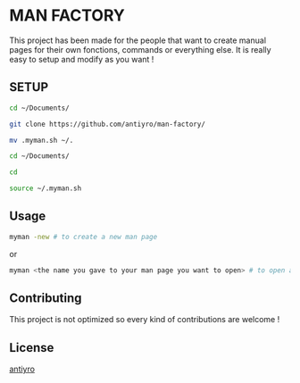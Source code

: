 # MAN FACTORY

This project has been made for the people that want to create manual pages for their own fonctions, commands or everything else. It is really easy to setup and modify as you want !

## SETUP

```bash
cd ~/Documents/
```
```bash
git clone https://github.com/antiyro/man-factory/
```
```bash
mv .myman.sh ~/.
```
```bash
cd ~/Documents/
```
```bash
cd
```
```bash
source ~/.myman.sh
```

## Usage

```bash
myman -new # to create a new man page
```
or

```bash
myman <the name you gave to your man page you want to open> # to open an already created man page
```

## Contributing
This project is not optimized so every kind of contributions are welcome !

## License
[antiyro](https://github.com/antiyro/)
